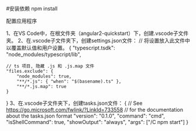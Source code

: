 #安装依赖
npm install



配置应用程序

1、在VS Code中，在根文件夹（angular2-quickstart）下，创建.vscode子文件夹。
2、在.vscode子文件夹下，创建settings.json文件：
// 将设置放入此文件中以覆盖默认值和用户设置。
{
    "typescript.tsdk": "node_modules/typescript/lib",

    // ts 项目, 隐藏 .js 和 .js.map 文件
    "files.exclude": {
        "node_modules": true,
        "**/*.js": { "when": "$(basename).ts" },
        "**/*.js.map": true
    }

}
3、在.vscode子文件夹下，创建tasks.json文件：
{
    // See https://go.microsoft.com/fwlink/?LinkId=733558
    // for the documentation about the tasks.json format
    "version": "0.1.0",
    "command": "cmd",
    "isShellCommand": true,
    "showOutput": "always",
    "args": ["/C npm start"]
}